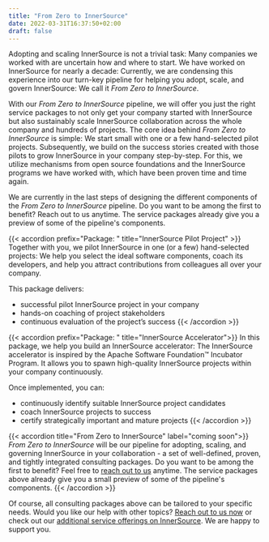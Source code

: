 ```yaml
---
title: "From Zero to InnerSource"
date: 2022-03-31T16:37:50+02:00
draft: false
---
```

  
Adopting and scaling InnerSource is not a trivial task: Many companies we worked with are uncertain how and where to start. We have worked on InnerSource for nearly a decade: Currently, we are condensing this experience into our turn-key pipeline for helping you adopt, scale, and govern InnerSource: We call it _From Zero to InnerSource_.

With our _From Zero to InnerSource_ pipeline, we will offer you just the right service packages to not only get your company started with InnerSource but also sustainably scale InnerSource collaboration across the whole company and hundreds of projects.
The core idea behind _From Zero to InnerSource_ is simple: We start small with one or a few hand-selected pilot projects. Subsequently, we build on the success stories created with those pilots to grow InnerSource in your company step-by-step. For this, we utilize mechanisms from open source foundations and the InnerSource programs we have worked with, which have been proven time and time again.

We are currently in the last steps of designing the different components of the _From Zero to InnerSource_ pipeline. Do you want to be among the first to benefit? Reach out to us anytime. The service packages already give you a preview of some of the pipeline's components.


{{< accordion prefix="Package: " title="InnerSource Pilot Project" >}}
Together with you, we pilot InnerSource in one (or a few) hand-selected projects: We help you select the ideal software components, coach its developers, and help you attract contributions from colleagues all over your company.

This package delivers:
- successful pilot InnerSource project in your company
- hands-on coaching of project stakeholders
- continuous evaluation of the project’s success
{{< /accordion >}}

{{< accordion prefix="Package: " title="InnerSource Accelerator">}}
In this package, we help you build an InnerSource accelerator: The InnerSource accelerator is inspired by the Apache Software Foundation™ Incubator Program. It allows you to spawn high-quality InnerSource projects within your company continuously.

Once implemented, you can: 
- continuously identify suitable InnerSource project candidates
- coach InnerSource projects to success
- certify strategically important and mature projects
{{< /accordion >}}

{{< accordion title="From Zero to InnerSource" label="coming soon">}}
_From Zero to InnerSource_ will be our pipeline for adopting, scaling, and governing InnerSource in your collaboration - a set of well-defined, proven, and tightly integrated consulting packages. Do you want to be among the first to benefit? Feel free to [reach out to us](mailto:info@kolabri.io) anytime. The service packages above already give you a small preview of some of the pipeline's components. 
{{< /accordion >}}

Of course, all consulting packages above can be tailored to your specific needs. Would you like our help with other topics? [Reach out to us now](mailto:info@kolabri.io) or check out our [additional service offerings on InnerSource](/services). We are happy to support you.
